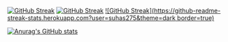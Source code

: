 [![GitHub Streak](https://streak-stats.demolab.com/?user=suhas275&theme=dark)](https://git.io/streak-stats)
[![GitHub Streak](https://streak-stats.demolab.com/?user=suhas275)](https://git.io/streak-stats)
[![GitHub Streak](https://github-readme-streak-stats.herokuapp.com?user=suhas275&theme=dark border=true)](https://git.io/streak-stats)

[![Anurag's GitHub stats](https://github-readme-stats.vercel.app/api?username=suhas275&theme=tokyonight)](https://github.com/anuraghazra/github-readme-stats)
